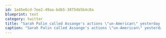 ```yaml
---
id: 1a45e6cd-7ee2-49aa-bdb5-38754b5b4c8a
blueprint: text
category: twitter
title: "Sarah Palin called Assange's actions \"un-American\" yesterday. I don't know if I'm more confused or disappointed about that statement."
caption: "Sarah Palin called Assange's actions \"un-American\" yesterday. I don't know if I'm more confused or disappointed about that statement."
---
```

